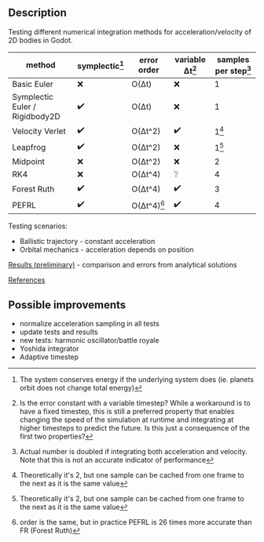 ## Description
Testing different numerical integration methods for acceleration/velocity of 2D bodies in Godot.

| method                         | symplectic[^1] | error order | variable Δt[^3] | samples per step[^2] |
|--------------------------------|----------------|-------------|-----------------|----------------------|
| Basic Euler                    | ❌             | O(Δt)       | ❌             | 1                    |
| Symplectic Euler / Rigidbody2D | ✔️             | O(Δt)       | ❌             | 1                    |
| Velocity Verlet                | ✔️             | O(Δt^2)     | ✔️             | 1[^4]                |
| Leapfrog                       | ✔️             | O(Δt^2)     | ❌             | 1[^4]                |
| Midpoint                       | ❌             | O(Δt^2)     | ❌             | 2                    |
| RK4                            | ❌             | O(Δt^4)     | ❔             | 4                    |
| Forest Ruth                    | ✔️             | O(Δt^4)     | ✔️             | 3                    |
| PEFRL                          | ✔️             | O(Δt^4)[^5] | ✔️             | 4                    |


[^1]: The system conserves energy if the underlying system does (ie. planets orbit does not change total energy)

[^2]: Actual number is doubled if integrating both acceleration and velocity. Note that this is not an accurate indicator of performance

[^3]: Is the error constant with a variable timestep? While a workaround is to have a fixed timestep, this is still a preferred property that enables changing the speed of the simulation at runtime and integrating at higher timesteps to predict the future. Is this just a consequence of the first two properties?

[^4]: Theoretically it's 2, but one sample can be cached from one frame to the next as it is the same value

[^5]: order is the same, but in practice PEFRL is 26 times more accurate than FR (Forest Ruth)

Testing scenarios:
- Ballistic trajectory - constant acceleration
- Orbital mechanics - acceleration depends on position

[Results (preliminary)](results.md) - comparison and errors from analytical solutions

[References](references.md)

## Possible improvements
- normalize acceleration sampling in all tests
- update tests and results
- new tests: harmonic oscillator/battle royale
- Yoshida integrator
- Adaptive timestep